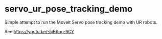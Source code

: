 # servo_ur_pose_tracking_demo

Simple attempt to run the MoveIt Servo pose tracking demo with UR robots.

See https://youtu.be/-5iBKqu-9CY

